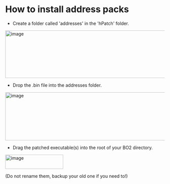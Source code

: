 # How to install address packs

- Create a folder called 'addresses' in the 'hPatch' folder.
<img width="610" height="150" alt="image" src="https://github.com/user-attachments/assets/ca506be9-f05f-4645-b7ae-8a55863b2e7c" />


- Drop the .bin file into the addresses folder.
<img width="510" height="152" alt="image" src="https://github.com/user-attachments/assets/102f397b-bd41-465c-921b-96172511497c" />


- Drag the patched executable(s) into the root of your BO2 directory.
<img width="183" height="45" alt="image" src="https://github.com/user-attachments/assets/ba12eeca-0c55-4a97-917d-f55cbdf150e9" />

(Do not rename them, backup your old one if you need to!)
